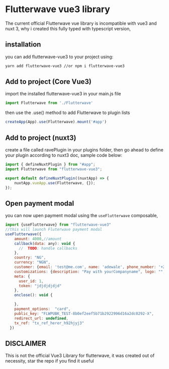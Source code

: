 # Flutterwave vue3 library

The current official Flutterwave vue library is incompatible with vue3 and nuxt 3, why i created this fully typed with typescript version, 


## installation

you can add flutterwave-vue3 to your project using:

```bash
yarn add flutterwave-vue3 //or npm i flutterwave-vue3
```

## Add to project (Core Vue3)

import the installed flutterwave-vue3 in your main.js file

```javascript
import Flutterwave from './Flutterwave'
```

then use the .use() method to add Flutterwave to plugin lists

```javascript
createApp(App).use(Flutterwave).mount('#app')
```


## Add to project (nuxt3)

create a file called ravePlugin in your plugins folder, then go ahead to define your plugin according to nuxt3 doc, sample code below:

```javascript
import { defineNuxtPlugin } from "#app";
import Flutterwave from "flutterwave-vue3";

export default defineNuxtPlugin((nuxtApp) => {
    nuxtApp.vueApp.use(Flutterwave, {});
});
```

## Open payment modal

you can now upen payment modal using the `useFlutterwave` composable,

```javascript
import {useFlutterwave} from "flutterwave-vue3"
//this will launch Fluterwave payment modal
useFlutterwave({
    amount: 4000,//amount
    callback(data: any): void {
      //  TODO: handle callbacks
    },
    country: "NG",
    currency: "NGN",
    customer: {email: 'test@me.com', name: 'adewale', phone_number: '+2347086967055'},
    customizations: {description: "Pay with yourCompanyname", logo: "", title: "YourCompany"},
    meta: {
      user_id: 1,
      token: "jdjdjdjdjd"
    },
    onclose(): void {

    },
    payment_options:  "card",
    public_key: "FLWPUBK_TEST-8b0ef2eef5b71b2922996d16a2dc0292-X",
    redirect_url: undefined,
    tx_ref: "tx_ref_herer_h92hjyj3"
  })

```

## DISCLAIMER

This is not the official Vue3 Library for flutterwave, it was created out of necessity, star the repo if you find it useful
